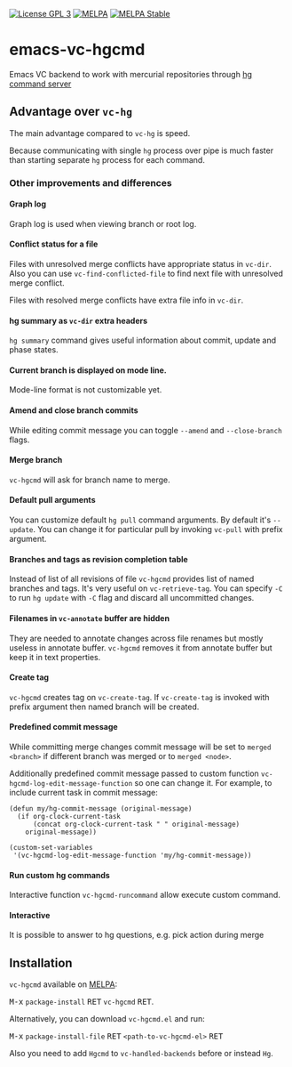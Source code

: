 [![License GPL 3](https://img.shields.io/badge/license-GPL_3-green.svg)](http://www.gnu.org/copyleft/gpl.html)
[![MELPA](http://melpa.org/packages/vc-hgcmd-badge.svg)](http://melpa.org/#/vc-hgcmd)
[![MELPA Stable](http://stable.melpa.org/packages/vc-hgcmd-badge.svg)](http://stable.melpa.org/#/vc-hgcmd)

# emacs-vc-hgcmd

Emacs VC backend to work with mercurial repositories through [hg command server](https://www.mercurial-scm.org/wiki/CommandServer)

## Advantage over `vc-hg`

The main advantage compared to `vc-hg` is speed.

Because communicating with single `hg` process over pipe is much faster than starting separate `hg` process for each command.

### Other improvements and differences

#### Graph log

Graph log is used when viewing branch or root log.

#### Conflict status for a file

Files with unresolved merge conflicts have appropriate status in `vc-dir`.
Also you can use `vc-find-conflicted-file` to find next file with unresolved merge conflict.

Files with resolved merge conflicts have extra file info in `vc-dir`.

#### hg summary as `vc-dir` extra headers

`hg summary` command gives useful information about commit, update and phase states.

#### Current branch is displayed on mode line.

Mode-line format is not customizable yet.

#### Amend and close branch commits

While editing commit message you can toggle `--amend` and `--close-branch` flags.

#### Merge branch

`vc-hgcmd` will ask for branch name to merge.

#### Default pull arguments

You can customize default `hg pull` command arguments.
By default it's `--update`. You can change it for particular pull by invoking `vc-pull` with prefix argument.

#### Branches and tags as revision completion table

Instead of list of all revisions of file `vc-hgcmd` provides list of named branches and tags.
It's very useful on `vc-retrieve-tag`.
You can specify `-C` to run `hg update` with `-C` flag and discard all uncommitted changes.

#### Filenames in `vc-annotate` buffer are hidden

They are needed to annotate changes across file renames but mostly useless in annotate buffer.
`vc-hgcmd` removes it from annotate buffer but keep it in text properties.

#### Create tag

`vc-hgcmd` creates tag on `vc-create-tag`.
If `vc-create-tag` is invoked with prefix argument then named branch will be created.

#### Predefined commit message

While committing merge changes commit message will be set to `merged <branch>` if
different branch was merged or to `merged <node>`.

Additionally predefined commit message passed to custom function `vc-hgcmd-log-edit-message-function` so one can change it. For example, to include current task in commit message:

```elisp
(defun my/hg-commit-message (original-message)
  (if org-clock-current-task
      (concat org-clock-current-task " " original-message)
    original-message))

(custom-set-variables
 '(vc-hgcmd-log-edit-message-function 'my/hg-commit-message))
```

#### Run custom hg commands

Interactive function `vc-hgcmd-runcommand` allow execute custom command.

#### Interactive

It is possible to answer to hg questions, e.g. pick action during merge

## Installation

`vc-hgcmd` available on [MELPA](http://melpa.org):

<kbd>M-x</kbd> `package-install` <kbd>RET</kbd> `vc-hgcmd` <kbd>RET</kbd>.

Alternatively, you can download `vc-hgcmd.el` and run:

<kbd>M-x</kbd> `package-install-file` <kbd>RET</kbd> `<path-to-vc-hgcmd-el>` <kbd>RET</kbd>

Also you need to add `Hgcmd` to `vc-handled-backends` before or instead `Hg`.
